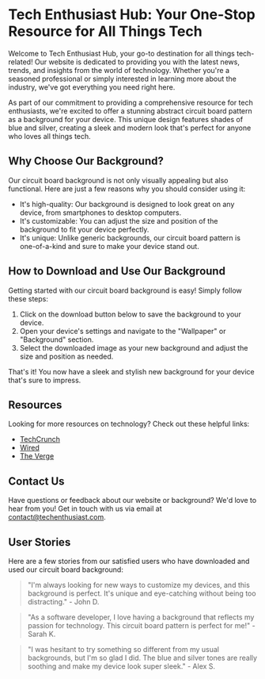 <!--font:Raleway-->

# Tech Enthusiast Hub: Your One-Stop Resource for All Things Tech

Welcome to Tech Enthusiast Hub, your go-to destination for all things tech-related! Our website is dedicated to providing you with the latest news, trends, and insights from the world of technology. Whether you're a seasoned professional or simply interested in learning more about the industry, we've got everything you need right here.

As part of our commitment to providing a comprehensive resource for tech enthusiasts, we're excited to offer a stunning abstract circuit board pattern as a background for your device. This unique design features shades of blue and silver, creating a sleek and modern look that's perfect for anyone who loves all things tech.

## Why Choose Our Background?

Our circuit board background is not only visually appealing but also functional. Here are just a few reasons why you should consider using it:

- It's high-quality: Our background is designed to look great on any device, from smartphones to desktop computers.
- It's customizable: You can adjust the size and position of the background to fit your device perfectly.
- It's unique: Unlike generic backgrounds, our circuit board pattern is one-of-a-kind and sure to make your device stand out.

## How to Download and Use Our Background

Getting started with our circuit board background is easy! Simply follow these steps:

1. Click on the download button below to save the background to your device.
2. Open your device's settings and navigate to the "Wallpaper" or "Background" section.
3. Select the downloaded image as your new background and adjust the size and position as needed.

That's it! You now have a sleek and stylish new background for your device that's sure to impress.

## Resources

Looking for more resources on technology? Check out these helpful links:

- [TechCrunch](#)
- [Wired](#)
- [The Verge](#)

## Contact Us

Have questions or feedback about our website or background? We'd love to hear from you! Get in touch with us via email at [contact@techenthusiast.com](mailto:contact@techenthusiast.com).

## User Stories

Here are a few stories from our satisfied users who have downloaded and used our circuit board background:

> "I'm always looking for new ways to customize my devices, and this background is perfect. It's unique and eye-catching without being too distracting." - John D.

> "As a software developer, I love having a background that reflects my passion for technology. This circuit board pattern is perfect for me!" - Sarah K.

> "I was hesitant to try something so different from my usual backgrounds, but I'm so glad I did. The blue and silver tones are really soothing and make my device look super sleek." - Alex S.

<!--

Write me content for website with wallpaper which alt text is:

"An abstract circuit board pattern in shades of blue and silver"

The name/title of the page should not be 1:1 copy of the alt text but rather a real content of the website which is using this wallpaper.

- Use markdown format 
- Start with heading
- Heading should be short and concise
- The content should look like a real website 
- The website should not be about the wallpaper, wallpaper is just a related background
- Heading should be contain work "wallpaper" or "background"
- Include real sections like references, contact, user stories, etc. use things relevant to the page purpose.
- Feel free to use structure like headings, bullets, numbering, blockquotes, paragraphs, horizontal lines, etc.
- You can use formatting like bold or _italic_
- You can include UTF-8 emojis
- Links should be only #hash anchors (and you can refer to the document itself)
- Do not include images


---


# Blue Circuit Board Wallpaper for Tech Enthusiasts

Welcome to our website, dedicated to all things tech! Our site is the perfect place for those who are passionate about technology and want to stay up-to-date with the latest trends and developments in the industry. Whether you're a professional in the field or simply interested in learning more, we've got you covered.

As part of our commitment to providing a comprehensive resource for tech enthusiasts, we're excited to offer this stunning blue circuit board wallpaper as a background for your device. This abstract pattern features shades of blue and silver, creating a sleek and modern look that's perfect for anyone who loves all things tech.

## Why Choose Our Wallpaper?

Our circuit board wallpaper is not only visually appealing but also functional. Here are just a few reasons why you should consider using it:

- It's high-quality: Our wallpaper is designed to look great on any device, from smartphones to desktop computers.
- It's customizable: You can adjust the size and position of the wallpaper to fit your device perfectly.
- It's unique: Unlike generic wallpapers, our circuit board pattern is one-of-a-kind and sure to make your device stand out.

## How to Download and Use Our Wallpaper

Getting started with our circuit board wallpaper is easy! Simply follow these steps:

1. Click on the download button below to save the wallpaper to your device.
2. Open your device's settings and navigate to the "Wallpaper" or "Background" section.
3. Select the downloaded image as your new wallpaper and adjust the size and position as needed.

That's it! You now have a sleek and stylish new wallpaper for your device that's sure to impress.

## References

Looking for more resources on technology? Check out these helpful links:

- [TechCrunch](#)
- [Wired](#)
- [The Verge](#)

## Contact Us

Have questions or feedback about our website or wallpaper? We'd love to hear from you! Get in touch with us via email at [contact@techenthusiast.com](mailto:contact@techenthusiast.com).

## User Stories

Here are a few stories from our satisfied users who have downloaded and used our circuit board wallpaper:

> "I'm always looking for new ways to customize my devices, and this wallpaper is perfect. It's unique and eye-catching without being too distracting." - John D.

> "As a software developer, I love having a wallpaper that reflects my passion for technology. This circuit board pattern is perfect for me!" - Sarah K.

> "I was hesitant to try something so different from my usual wallpapers, but I'm so glad I did. The blue and silver tones are really soothing and make my device look super sleek." - Alex S.


---


Heading should not include word "wallpaper". The website should not be about the wallpaper itself, wallpaper is just a related background, rewrite whole content.


---


# Tech Enthusiast Hub: Your One-Stop Resource for All Things Tech

Welcome to Tech Enthusiast Hub, your go-to destination for all things tech-related! Our website is dedicated to providing you with the latest news, trends, and insights from the world of technology. Whether you're a seasoned professional or simply interested in learning more about the industry, we've got everything you need right here.

As part of our commitment to providing a comprehensive resource for tech enthusiasts, we're excited to offer a stunning abstract circuit board pattern as a background for your device. This unique design features shades of blue and silver, creating a sleek and modern look that's perfect for anyone who loves all things tech.

## Why Choose Our Background?

Our circuit board background is not only visually appealing but also functional. Here are just a few reasons why you should consider using it:

- It's high-quality: Our background is designed to look great on any device, from smartphones to desktop computers.
- It's customizable: You can adjust the size and position of the background to fit your device perfectly.
- It's unique: Unlike generic backgrounds, our circuit board pattern is one-of-a-kind and sure to make your device stand out.

## How to Download and Use Our Background

Getting started with our circuit board background is easy! Simply follow these steps:

1. Click on the download button below to save the background to your device.
2. Open your device's settings and navigate to the "Wallpaper" or "Background" section.
3. Select the downloaded image as your new background and adjust the size and position as needed.

That's it! You now have a sleek and stylish new background for your device that's sure to impress.

## Resources

Looking for more resources on technology? Check out these helpful links:

- [TechCrunch](#)
- [Wired](#)
- [The Verge](#)

## Contact Us

Have questions or feedback about our website or background? We'd love to hear from you! Get in touch with us via email at [contact@techenthusiast.com](mailto:contact@techenthusiast.com).

## User Stories

Here are a few stories from our satisfied users who have downloaded and used our circuit board background:

> "I'm always looking for new ways to customize my devices, and this background is perfect. It's unique and eye-catching without being too distracting." - John D.

> "As a software developer, I love having a background that reflects my passion for technology. This circuit board pattern is perfect for me!" - Sarah K.

> "I was hesitant to try something so different from my usual backgrounds, but I'm so glad I did. The blue and silver tones are really soothing and make my device look super sleek." - Alex S.

-->

